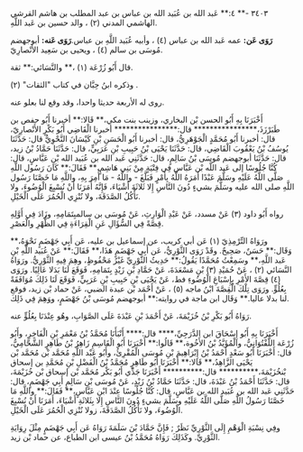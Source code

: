 ٣٤٠٣ -** ٤:** عَبد الله بن عُبَيد الله بن عباس بن عبد المطلب بن هاشم القرشي الهاشمي المدني (٢) ، والد حسين بن عَبد اللَّهِ.

**رَوَى عَن:** عمه عَبد الله بن عباس (٤) ، وأبيه عُبَيد اللَّهِ بن عباس.**رَوَى عَنه:** أبوجهضم مُوسَى بن سالم (٤) ، ويحيى بن سَعِيد الأَنْصارِيّ.

قال أَبُو زُرْعَة (١) ،** والنَّسَائي:** ثقة.

وذكره ابنُ حِبَّان في كتاب "الثقات" (٢) .

روى له الأربعة حديثا واحدا، وقد وقع لنا بعلو عنه.

أَخْبَرَنَا بِهِ أَبُو الحسن بْن البخاري، وزينب بنت مكي،** قَالا:** أخبرنا أَبُو حفص بن طَبَرْزَذَ،**************** قال:**************** أخبرنا الْقَاضِي أَبُو بَكْرٍ الأَنْصارِيّ، قال: أخبرنا أَبُو مُحَمَّدٍ الْجَوْهَرِيُّ، قال: أخبرنا أَبُو الْحَسَنِ بْنِ كَيْسَانَ النَّحْوِيُّ قال: حَدَّثَنَا يُوسُفُ بْنُ يَعْقُوبَ الْقَاضِي، قال: حَدَّثَنَا يَحْيَى بْنُ حَبِيبِ بْنِ عَرَبِيٍّ، قال: حَدَّثَنَا حَمَّادُ بْنُ زيد، قال: حَدَّثَنَا أبوجهضم مُوسَى بْنُ سَالِمٍ، قال: حَدَّثَنِي عَبد الله بن عُبَيد الله بْنِ عَبَّاسٍ، قال: كُنَّا جُلُوسًا إلى عَبد اللَّه بْن عَبَّاس فِي فِتْيَةٍ مِنْ بَنِي هَاشِمٍ،** فَقَالَ:** كَانَ رَسُول اللَّهِ صَلَّى اللَّهُ عَلَيْهِ وسَلَّمَ عَبْدًا أَمَرَهُ اللَّهُ بِأَمْرٍ فَبَلَّغَ - واللَّهُ - مَا أُمِرَ بِهِ، واللَّهِ مَا خَصَّنَا رَسُول اللَّهِ صلى الله عليه وسَلَّمَ بشيءٍ دُونَ النَّاسِ إِلا ثَلاثَةَ أَشْيَاءَ، فَإِنَّهُ أَمَرَنَا أَنْ نُسْبِغَ الْوُضُوءَ، ولا نَأْكُلُ الصَّدَقَةَ، ولا نُنْزِي الْحُمُرَ عَلَى الْخَيْلِ.

رواه أَبُو داود (٣) عَنْ مسدد، عَنْ عَبْدِ الْوَارِثِ، عَنْ مُوسَى بن سالمبِتَمَامِهِ، وزَادَ فِي أَوَّلِهِ قِصَّةً فِي السُّؤَالِ عَنِ الْقِرَاءَةِ فِي الظُّهْرِ والْعَصْرِ.

ورَوَاهُ التِّرْمِذِيّ (١) عَن أبي كريب، عن إسماعيل بن عليه، عَن أَبِي جَهْضَمٍ نَحْوَهُ،** وَقَال:** حَسَنٌ، صَحِيحٌ. وقَدْ رَوَى الثَّوْرِيُّ، عَن أَبِي جَهْضَمٍ هَذَا،** فَقَالَ:** عَنْ عُبَيد اللَّهِ بْنِ عَبد اللَّهِ،** وسَمِعْتُ مُحَمَّدًا يَقُولُ:** حَدِيثُ الثَّوْرِيِّ غَيْرُ مَحْفُوظٍ، وهِمَ فِيهِ الثَّوْرِيُّ. ورَوَاهُ النَّسَائي (٢) ، عَنْ حُمَيْدِ (٣) بْنِ مَسْعَدَةَ، عَنْ حَمَّادِ بْنِ زَيْدٍ بِتَمَامِهِ، فَوَقَعَ لَنَا بَدَلا عَالِيًا. ورَوَى (٤) قِصَّةَ الأَمْرِ بِإِسْبَاغِ الْوُضُوءِ فط، عَنْ يَحْيَى بْنِ حَبِيبِ بْنِ عَرَبِيٍّ، فَوَقَعَ لَنَا ذَلِكَ مُوَافَقَةً بِعُلُوٍّ. ورَوَى تِلْكَ الْقِصَّةَ ابْنُ ماجه (٥) ، عَنْ أَحْمَد بْن عبدة الضبي، عَنْ حماد بْن زيد، فوقع لنا بدلا عاليا.** وَقَال ابن ماجة في روايته:** أبوجهضم مُوسَى بْنُ جَهْضَمٍ، ووَهِمَ فِي ذَلِكَ.

رَوَاهُ أَبُو بَكْرِ بْنُ خُزَيْمَةَ، عَنْ أَحْمَدَ بْنِ عَبْدَةَ عَلَى الصَّوَابِ، وهُو عِنْدَنَا بِعُلُوٍّ عنه.

أَخْبَرَنَا بِهِ أَبُو إِسْحَاقَ ابن الدَّرَجِيِّ،**** قال:**** أَنْبَأَنَا مُحَمَّدُ بْنُ مَعْمَرِ بْنِ الْفَاخِرِ، وأَبُو زُرْعَة اللَّفْتُوَانِيُّ، والْمُؤَيَّدُ بْنُ الأَخُوة،** قَالُوا:** أَخْبَرَنَا أَبُو الْقَاسِمِ زَاهِرُ بْنُ طَاهِرٍ الشَّحَّامِيُّ، قال: أَخْبَرَنَا أَبُو سَعْدٍ أَحْمَدُ بْنُ إِبْرَاهِيمَ بْنِ مُوسَى الْمُقْرِئُ، وأَبُو عَبْد اللَّهِ مُحَمَّد بْن مُحَمَّد بْن يَحْيَى الزَّاهِدُ،** قَالا:** أَخْبَرَنَا أَبُو طَاهِرٍ مُحَمَّدُ بْنُ الْفَضْلِ بْنِ مُحَمَّدِ بن إسحاق بْنخُزَيْمَةَ،********** قال:********** أَخْبَرَنَا جَدِّي أَبُو بَكْر مُحَمَّد بْن إسحاق بْن خُزَيْمَةَ، قال: حَدَّثَنَا أَحْمَدُ بْنُ عَبْدَةَ، قال: حَدَّثَنَا حَمَّادُ بْنُ زَيْدٍ، عَنْ مُوسَى بْنِ سَالِمٍ أَبِي جَهْضَمٍ، قال: حَدَّثَنِي عَبد الله بن عُبَيد الله بن عَبَّاسٍ، قال: كُنَّا جُلُوسًا عِنْدَ ابْنِ عَبَّاسٍ،** فَقَالَ:** واللَّهِ مَا خَصَّنَا رَسُولُ اللَّهِ صَلَّى اللَّهُ عَلَيْهِ وسَلَّمَ بشيءٍ دُونَ النَّاسِ إِلا بِثَلاثَةِ أَشْيَاءَ، أَمَرَنَا أَنْ نُسْبِغَ الْوُضُوءَ، ولا نَأْكُلُ الصَّدَقَةَ، زولا نُنْزِي الْحُمُرَ عَلَى الْخَيْلِ.

وفِي نِسْبَةِ الْوَهْمِ إِلَى الثَّوْرِيِّ نَظَرٌ ; فَإِنَّ حَمَّادَ بْنَ سَلَمَةَ رَوَاهُ عَن أَبِي جَهْضَمٍ مِثْلَ رِوَايَةِ الثَّوْرِيِّ. وكَذَلِكَ رَوَاهُ مُحَمَّدُ بْنُ عيسى ابن الطباع، عن حماد بْن زيد.